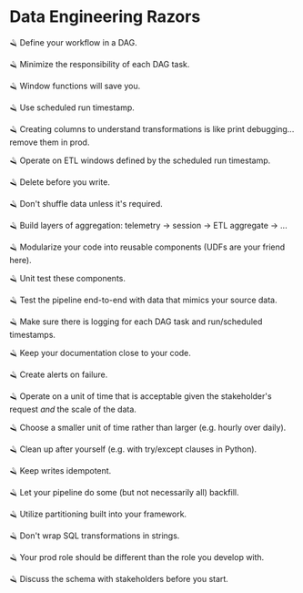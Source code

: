 # Data Engineering Razors

🪒 Define your workflow in a DAG.

🪒 Minimize the responsibility of each DAG task.

🪒 Window functions will save you.

🪒 Use scheduled run timestamp.

🪒 Creating columns to understand transformations is like print debugging... remove them in prod.

🪒 Operate on ETL windows defined by the scheduled run timestamp.

🪒 Delete before you write.

🪒 Don't shuffle data unless it's required.

🪒 Build layers of aggregation: telemetry -> session -> ETL aggregate -> ...

🪒 Modularize your code into reusable components (UDFs are your friend here).

🪒 Unit test these components.

🪒 Test the pipeline end-to-end with data that mimics your source data.

🪒 Make sure there is logging for each DAG task and run/scheduled timestamps.

🪒 Keep your documentation close to your code.

🪒 Create alerts on failure.

🪒 Operate on a unit of time that is acceptable given the stakeholder's request _and_ the scale of the data.

🪒 Choose a smaller unit of time rather than larger (e.g. hourly over daily).

🪒 Clean up after yourself (e.g. with try/except clauses in Python).

🪒 Keep writes idempotent.

🪒 Let your pipeline do some (but not necessarily all) backfill.

🪒 Utilize partitioning built into your framework.

🪒 Don't wrap SQL transformations in strings.

🪒 Your prod role should be different than the role you develop with.

🪒 Discuss the schema with stakeholders before you start.
